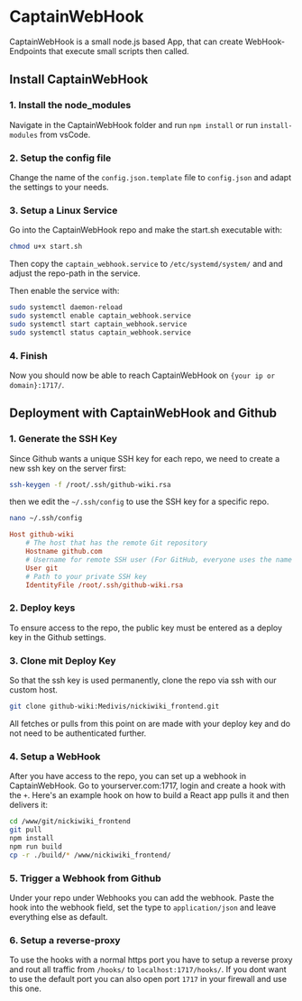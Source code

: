 # CaptainWebHook

CaptainWebHook is a small node.js based App, that can create WebHook-Endpoints that execute small scripts then called.

## Install CaptainWebHook

### 1. Install the node_modules

Navigate in the CaptainWebHook folder and run `npm install` or run `install-modules` from vsCode.

### 2. Setup the config file 

Change the name of the `config.json.template` file to `config.json` and adapt the settings to your needs.

### 3. Setup a Linux Service

Go into the CaptainWebHook repo and make the start.sh executable with:

```bash
chmod u+x start.sh
```

Then copy the `captain_webhook.service` to `/etc/systemd/system/` and and adjust the repo-path in the service.

Then enable the service with:

```bash
sudo systemctl daemon-reload
sudo systemctl enable captain_webhook.service
sudo systemctl start captain_webhook.service
sudo systemctl status captain_webhook.service
```

### 4. Finish

Now you should now be able to reach CaptainWebHook on `{your ip or domain}:1717/`.

## Deployment with CaptainWebHook and Github

### 1. Generate the SSH Key

Since Github wants a unique SSH key for each repo, we need to create a new ssh key on the server first: 

```bash
ssh-keygen -f /root/.ssh/github-wiki.rsa
```

then we edit the `~/.ssh/config` to use the SSH key for a specific repo. 

```bash
nano ~/.ssh/config
```

```ini
Host github-wiki
    # The host that has the remote Git repository
    Hostname github.com
    # Username for remote SSH user (For GitHub, everyone uses the name `git`)
    User git
    # Path to your private SSH key
    IdentityFile /root/.ssh/github-wiki.rsa
```

### 2. Deploy keys

To ensure access to the repo, the public key must be entered as a deploy key in the Github settings. 

### 3. Clone mit Deploy Key

So that the ssh key is used permanently, clone the repo via ssh with our custom host. 

```bash
git clone github-wiki:Medivis/nickiwiki_frontend.git
```

All fetches or pulls from this point on are made with your deploy key and do not need to be authenticated further. 

### 4. Setup a WebHook

After you have access to the repo, you can set up a webhook in CaptainWebHook.
Go to yourserver.com:1717, login and create a hook with the `+`. Here's an example hook on how to build a React app pulls it and then delivers it: 

```bash
cd /www/git/nickiwiki_frontend
git pull
npm install
npm run build
cp -r ./build/* /www/nickiwiki_frontend/
```

### 5. Trigger a Webhook from Github
Under your repo under Webhooks you can add the webhook. Paste the hook into the webhook field, set the type to `application/json` and leave everything else as default. 

### 6. Setup a reverse-proxy

To use the hooks with a normal https port you have to setup a reverse proxy and rout all traffic from `/hooks/` to `localhost:1717/hooks/`. If you dont want to use the default port you can also open port `1717` in your firewall and use this one.